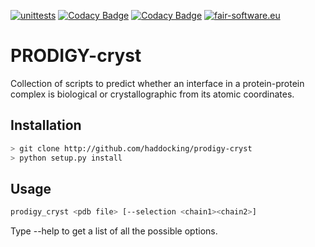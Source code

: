 [![unittests](https://github.com/haddocking/prodigy-cryst/actions/workflows/unittests.yml/badge.svg)](https://github.com/haddocking/prodigy-cryst/actions/workflows/unittests.yml)
[![Codacy Badge](https://app.codacy.com/project/badge/Grade/4f129d451ec04c4e9529a6eb28457619)](https://www.codacy.com/gh/haddocking/prodigy-cryst/dashboard?utm_source=github.com&amp;utm_medium=referral&amp;utm_content=haddocking/prodigy-cryst&amp;utm_campaign=Badge_Grade)
[![Codacy Badge](https://app.codacy.com/project/badge/Coverage/4f129d451ec04c4e9529a6eb28457619)](https://www.codacy.com/gh/haddocking/prodigy-cryst/dashboard?utm_source=github.com&utm_medium=referral&utm_content=haddocking/prodigy-cryst&utm_campaign=Badge_Coverage)
[![fair-software.eu](https://img.shields.io/badge/fair--software.eu-%E2%97%8F%20%20%E2%97%8F%20%20%E2%97%8B%20%20%E2%97%8B%20%20%E2%97%8B-orange)](https://fair-software.eu)

# PRODIGY-cryst

Collection of scripts to predict whether an interface in a protein-protein complex is biological or crystallographic from its atomic coordinates.

## Installation

```bash
> git clone http://github.com/haddocking/prodigy-cryst
> python setup.py install
```

## Usage

```bash
prodigy_cryst <pdb file> [--selection <chain1><chain2>]
```

Type --help to get a list of all the possible options.
